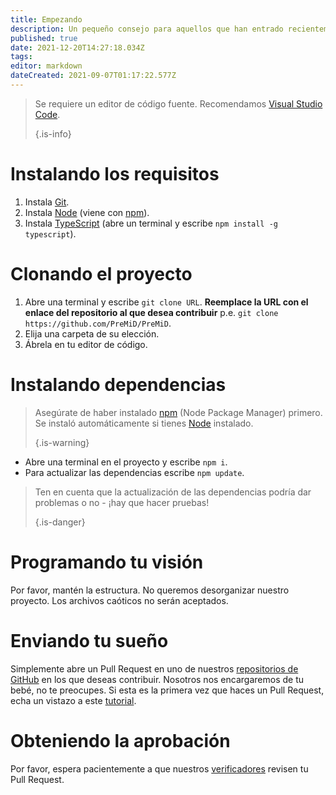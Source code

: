 ```yaml
---
title: Empezando
description: Un pequeño consejo para aquellos que han entrado recientemente en la codificación
published: true
date: 2021-12-20T14:27:18.034Z
tags:
editor: markdown
dateCreated: 2021-09-07T01:17:22.577Z
---
```


> Se requiere un editor de código fuente. Recomendamos [Visual Studio Code](https://code.visualstudio.com/). 
> 
> {.is-info}

# Instalando los requisitos
1. Instala [Git](https://git-scm.com/).
2. Instala [Node](https://nodejs.org/en/) (viene con [npm](https://www.npmjs.com/)).
3. Instala [TypeScript](https://www.typescriptlang.org/index.html#download-links) (abre un terminal y escribe `npm install -g typescript`).

# Clonando el proyecto
1. Abre una terminal y escribe `git clone URL`. **Reemplace la URL con el enlace del repositorio al que desea contribuir** p.e. `git clone https://github.com/PreMiD/PreMiD`.
2. Elija una carpeta de su elección.
3. Ábrela en tu editor de código.

# Instalando dependencias
> Asegúrate de haber instalado [npm](https://www.npmjs.com/) (Node Package Manager) primero. Se instaló automáticamente si tienes [Node](https://nodejs.org/en/) instalado. 
> 
> {.is-warning}

- Abre una terminal en el proyecto y escribe `npm i`.
- Para actualizar las dependencias escribe `npm update`.

> Ten en cuenta que la actualización de las dependencias podría dar problemas o no - ¡hay que hacer pruebas! 
> 
> {.is-danger}

# Programando tu visión
Por favor, mantén la estructura. No queremos desorganizar nuestro proyecto. Los archivos caóticos no serán aceptados.

# Enviando tu sueño
Simplemente abre un Pull Request en uno de nuestros [repositorios de GitHub](https://github.com/PreMiD/) en los que deseas contribuir. Nosotros nos encargaremos de tu bebé, no te preocupes. Si esta es la primera vez que haces un Pull Request, echa un vistazo a este [tutorial](https://help.github.com/es/articles/creating-a-pull-request).

# Obteniendo la aprobación
Por favor, espera pacientemente a que nuestros [verificadores](https://docs.premid.app/en/dev/presence/guidelines#presence-reviewers) revisen tu Pull Request.
